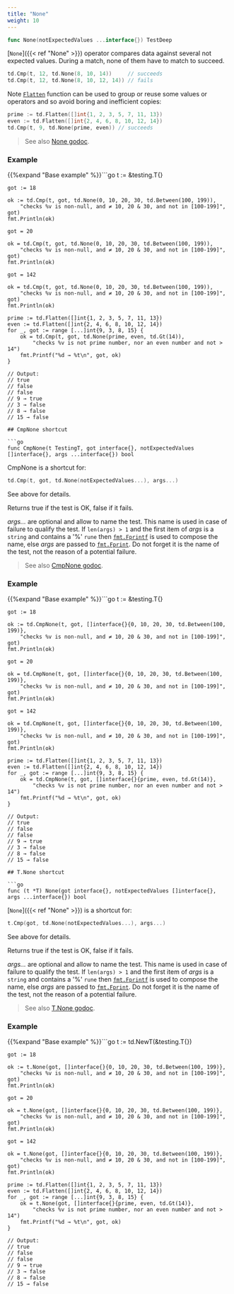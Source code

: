 ```yaml
---
title: "None"
weight: 10
---
```


```go
func None(notExpectedValues ...interface{}) TestDeep
```

[`None`]({{< ref "None" >}}) operator compares data against several not expected
values. During a match, none of them have to match to succeed.

```go
td.Cmp(t, 12, td.None(8, 10, 14))     // succeeds
td.Cmp(t, 12, td.None(8, 10, 12, 14)) // fails
```

Note [`Flatten`](https://pkg.go.dev/github.com/maxatome/go-testdeep/td#Flatten) function can be used to group or reuse some values or
operators and so avoid boring and inefficient copies:

```go
prime := td.Flatten([]int{1, 2, 3, 5, 7, 11, 13})
even := td.Flatten([]int{2, 4, 6, 8, 10, 12, 14})
td.Cmp(t, 9, td.None(prime, even)) // succeeds
```


> See also [<i class='fas fa-book'></i> None godoc](https://pkg.go.dev/github.com/maxatome/go-testdeep/td#None).

### Example

{{%expand "Base example" %}}```go
	t := &testing.T{}

	got := 18

	ok := td.Cmp(t, got, td.None(0, 10, 20, 30, td.Between(100, 199)),
		"checks %v is non-null, and ≠ 10, 20 & 30, and not in [100-199]", got)
	fmt.Println(ok)

	got = 20

	ok = td.Cmp(t, got, td.None(0, 10, 20, 30, td.Between(100, 199)),
		"checks %v is non-null, and ≠ 10, 20 & 30, and not in [100-199]", got)
	fmt.Println(ok)

	got = 142

	ok = td.Cmp(t, got, td.None(0, 10, 20, 30, td.Between(100, 199)),
		"checks %v is non-null, and ≠ 10, 20 & 30, and not in [100-199]", got)
	fmt.Println(ok)

	prime := td.Flatten([]int{1, 2, 3, 5, 7, 11, 13})
	even := td.Flatten([]int{2, 4, 6, 8, 10, 12, 14})
	for _, got := range [...]int{9, 3, 8, 15} {
		ok = td.Cmp(t, got, td.None(prime, even, td.Gt(14)),
			"checks %v is not prime number, nor an even number and not > 14")
		fmt.Printf("%d → %t\n", got, ok)
	}

	// Output:
	// true
	// false
	// false
	// 9 → true
	// 3 → false
	// 8 → false
	// 15 → false

```{{% /expand%}}
## CmpNone shortcut

```go
func CmpNone(t TestingT, got interface{}, notExpectedValues []interface{}, args ...interface{}) bool
```

CmpNone is a shortcut for:

```go
td.Cmp(t, got, td.None(notExpectedValues...), args...)
```

See above for details.

Returns true if the test is OK, false if it fails.

*args...* are optional and allow to name the test. This name is
used in case of failure to qualify the test. If `len(args) > 1` and
the first item of *args* is a `string` and contains a '%' `rune` then
[`fmt.Fprintf`](https://pkg.go.dev/fmt/#Fprintf) is used to compose the name, else *args* are passed to
[`fmt.Fprint`](https://pkg.go.dev/fmt/#Fprint). Do not forget it is the name of the test, not the
reason of a potential failure.


> See also [<i class='fas fa-book'></i> CmpNone godoc](https://pkg.go.dev/github.com/maxatome/go-testdeep/td#CmpNone).

### Example

{{%expand "Base example" %}}```go
	t := &testing.T{}

	got := 18

	ok := td.CmpNone(t, got, []interface{}{0, 10, 20, 30, td.Between(100, 199)},
		"checks %v is non-null, and ≠ 10, 20 & 30, and not in [100-199]", got)
	fmt.Println(ok)

	got = 20

	ok = td.CmpNone(t, got, []interface{}{0, 10, 20, 30, td.Between(100, 199)},
		"checks %v is non-null, and ≠ 10, 20 & 30, and not in [100-199]", got)
	fmt.Println(ok)

	got = 142

	ok = td.CmpNone(t, got, []interface{}{0, 10, 20, 30, td.Between(100, 199)},
		"checks %v is non-null, and ≠ 10, 20 & 30, and not in [100-199]", got)
	fmt.Println(ok)

	prime := td.Flatten([]int{1, 2, 3, 5, 7, 11, 13})
	even := td.Flatten([]int{2, 4, 6, 8, 10, 12, 14})
	for _, got := range [...]int{9, 3, 8, 15} {
		ok = td.CmpNone(t, got, []interface{}{prime, even, td.Gt(14)},
			"checks %v is not prime number, nor an even number and not > 14")
		fmt.Printf("%d → %t\n", got, ok)
	}

	// Output:
	// true
	// false
	// false
	// 9 → true
	// 3 → false
	// 8 → false
	// 15 → false

```{{% /expand%}}
## T.None shortcut

```go
func (t *T) None(got interface{}, notExpectedValues []interface{}, args ...interface{}) bool
```

[`None`]({{< ref "None" >}}) is a shortcut for:

```go
t.Cmp(got, td.None(notExpectedValues...), args...)
```

See above for details.

Returns true if the test is OK, false if it fails.

*args...* are optional and allow to name the test. This name is
used in case of failure to qualify the test. If `len(args) > 1` and
the first item of *args* is a `string` and contains a '%' `rune` then
[`fmt.Fprintf`](https://pkg.go.dev/fmt/#Fprintf) is used to compose the name, else *args* are passed to
[`fmt.Fprint`](https://pkg.go.dev/fmt/#Fprint). Do not forget it is the name of the test, not the
reason of a potential failure.


> See also [<i class='fas fa-book'></i> T.None godoc](https://pkg.go.dev/github.com/maxatome/go-testdeep/td#T.None).

### Example

{{%expand "Base example" %}}```go
	t := td.NewT(&testing.T{})

	got := 18

	ok := t.None(got, []interface{}{0, 10, 20, 30, td.Between(100, 199)},
		"checks %v is non-null, and ≠ 10, 20 & 30, and not in [100-199]", got)
	fmt.Println(ok)

	got = 20

	ok = t.None(got, []interface{}{0, 10, 20, 30, td.Between(100, 199)},
		"checks %v is non-null, and ≠ 10, 20 & 30, and not in [100-199]", got)
	fmt.Println(ok)

	got = 142

	ok = t.None(got, []interface{}{0, 10, 20, 30, td.Between(100, 199)},
		"checks %v is non-null, and ≠ 10, 20 & 30, and not in [100-199]", got)
	fmt.Println(ok)

	prime := td.Flatten([]int{1, 2, 3, 5, 7, 11, 13})
	even := td.Flatten([]int{2, 4, 6, 8, 10, 12, 14})
	for _, got := range [...]int{9, 3, 8, 15} {
		ok = t.None(got, []interface{}{prime, even, td.Gt(14)},
			"checks %v is not prime number, nor an even number and not > 14")
		fmt.Printf("%d → %t\n", got, ok)
	}

	// Output:
	// true
	// false
	// false
	// 9 → true
	// 3 → false
	// 8 → false
	// 15 → false

```{{% /expand%}}
